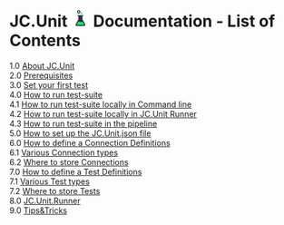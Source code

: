 # JC.Unit ![Logo](Images/media/logo.png) Documentation - List of Contents 

1.0 [About JC.Unit](1.0&#32;About&#32;JC.Unit.md)  
2.0 [Prerequisites](2.0&#32;Prerequisites.md)  
3.0 [Set your first test](3.0&#32;Set&#32;your&#32;first&#32;test.md)  
4.0 [How to run test-suite](4.0&#32;How&#32;to&#32;run&#32;test-suite.md)  
4.1 [How to run test-suite locally in Command line](4.1&#32;How&#32;to&#32;run&#32;test-suite&#32;locally&#32;in&#32;Command&#32;line.md)  
4.2 [How to run test-suite locally in JC.Unit Runner](4.2&#32;How&#32;to&#32;run&#32;test-suite&#32;locally&#32;using&#32;JC.Unit.Runner.md)   
4.3 [How to run test-suite in the pipeline](4.3&#32;How&#32;to&#32;run&#32;test-suite&#32;in&#32;the&#32;pipeline.md)  
5.0 [How to set up the JC.Unit.json file](5.0&#32;How&#32;to&#32;setup&#32;the&#32;JC.Unit.json&#32;file.md)  
6.0 [How to define a Connection Definitions](6.0&#32;How&#32;to&#32;define&#32;a&#32;Connection&#32;Definitions.md)  
6.1 [Various Connection types](6.1&#32;Various&#32;Connection&#32;types.md)  
6.2 [Where to store Connections](6.2&#32;Where&#32;to&#32;store&#32;Connections.md)  
7.0 [How to define a Test Definitions](7.0&#32;How&#32;to&#32;define&#32;a&#32;Test&#32;Definitions.md)  
7.1 [Various Test types](7.1&#32;Various&#32;Test&#32;types.md)  
7.2 [Where to store Tests](7.2&#32;Where&#32;to&#32;store&#32;Tests.md)  
8.0 [JC.Unit.Runner](8.0&#32;JC.Unit.Runner.md)  
9.0 [Tips&Tricks](9.0&#32;Tips&Tricks.md)  